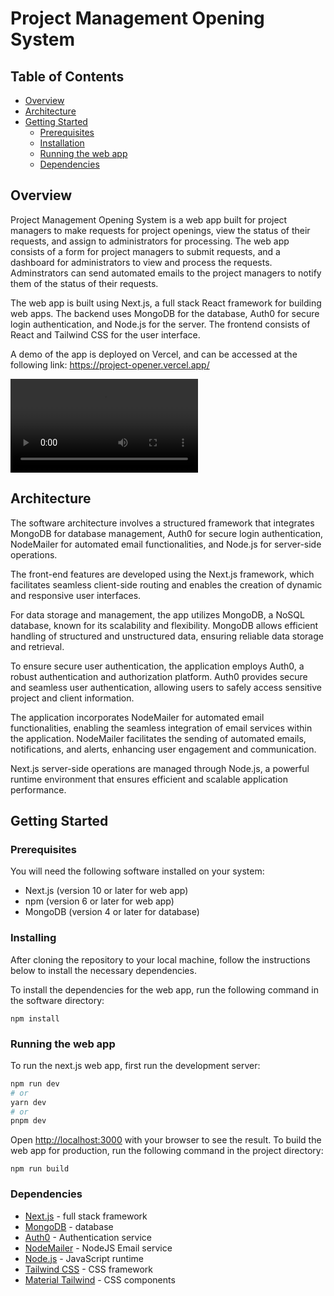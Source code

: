 # Project Management Opening System

## Table of Contents

- [Overview](#overview)
- [Architecture](#architecture)
- [Getting Started](#getting-started)
    * [Prerequisites](#prerequisites)
    * [Installation](#installing)
    * [Running the web app](#running-the-web-app)
    * [Dependencies](#dependencies)

## Overview

Project Management Opening System is a web app built for project managers to make requests for project openings, view the status of their requests, and assign to administrators for processing.  The web app consists of a form for project managers to submit requests, and a dashboard for administrators to view and process the requests.  Adminstrators can send automated emails to the project managers to notify them of the status of their requests.

The web app is built using Next.js, a full stack React framework for building web apps.  The backend uses MongoDB for the database, Auth0 for secure login authentication, and Node.js for the server.  The frontend consists of React and Tailwind CSS for the user interface.

A demo of the app is deployed on Vercel, and can be accessed at the following link: https://project-opener.vercel.app/


<video src="Project%20Opener%20Example.mp4" controls title="Title"></video>

## Architecture

The software architecture involves a structured framework that integrates MongoDB for database management, Auth0 for secure login authentication, NodeMailer for automated email functionalities, and Node.js for server-side operations.

The front-end features are developed using the Next.js framework, which facilitates seamless client-side routing and enables the creation of dynamic and responsive user interfaces.

For data storage and management, the app utilizes MongoDB, a NoSQL database, known for its scalability and flexibility. MongoDB allows efficient handling of structured and unstructured data, ensuring reliable data storage and retrieval.

To ensure secure user authentication, the application employs Auth0, a robust authentication and authorization platform. Auth0 provides secure and seamless user authentication, allowing users to safely access sensitive project and client information.

The application incorporates NodeMailer for automated email functionalities, enabling the seamless integration of email services within the application. NodeMailer facilitates the sending of automated emails, notifications, and alerts, enhancing user engagement and communication.

Next.js server-side operations are managed through Node.js, a powerful runtime environment that ensures efficient and scalable application performance.

## Getting Started

### Prerequisites

You will need the following software installed on your system:

* Next.js (version 10 or later for web app)
* npm (version 6 or later for web app)
* MongoDB (version 4 or later for database)

### Installing

After cloning the repository to your local machine, follow the instructions below to install the necessary dependencies.

To install the dependencies for the web app, run the following command in the software directory:

```
npm install
```


### Running the web app

To run the next.js web app, first run the development server:

```bash
npm run dev
# or
yarn dev
# or
pnpm dev
```

Open [http://localhost:3000](http://localhost:3000) with your browser to see the result.
To build the web app for production, run the following command in the project directory:

```
npm run build
```

### Dependencies

* [Next.js](https://nextjs.org/) - full stack framework 
* [MongoDB](https://www.mongodb.com/) - database 
* [Auth0](https://auth0.com/) - Authentication service
* [NodeMailer](https://nodemailer.com/about/) - NodeJS Email service
* [Node.js](https://nodejs.org/en/) - JavaScript runtime
* [Tailwind CSS](https://tailwindcss.com/) - CSS framework
* [Material Tailwind](https://material-tailwind.com/) - CSS components
  

